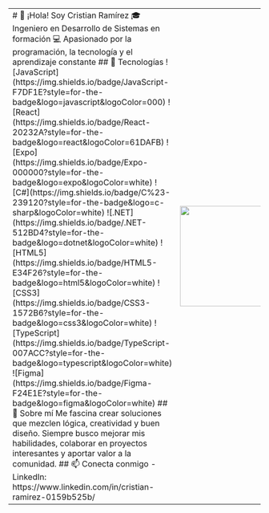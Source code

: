 <table> <tr> <td> # 👋 ¡Hola! Soy Cristian Ramírez 🎓 Ingeniero en Desarrollo de Sistemas en formación 💻 Apasionado por la programación, la tecnología y el aprendizaje constante ## 🚀 Tecnologías ![JavaScript](https://img.shields.io/badge/JavaScript-F7DF1E?style=for-the-badge&logo=javascript&logoColor=000) ![React](https://img.shields.io/badge/React-20232A?style=for-the-badge&logo=react&logoColor=61DAFB) ![Expo](https://img.shields.io/badge/Expo-000000?style=for-the-badge&logo=expo&logoColor=white) ![C#](https://img.shields.io/badge/C%23-239120?style=for-the-badge&logo=c-sharp&logoColor=white) ![.NET](https://img.shields.io/badge/.NET-512BD4?style=for-the-badge&logo=dotnet&logoColor=white) ![HTML5](https://img.shields.io/badge/HTML5-E34F26?style=for-the-badge&logo=html5&logoColor=white) ![CSS3](https://img.shields.io/badge/CSS3-1572B6?style=for-the-badge&logo=css3&logoColor=white) ![TypeScript](https://img.shields.io/badge/TypeScript-007ACC?style=for-the-badge&logo=typescript&logoColor=white) ![Figma](https://img.shields.io/badge/Figma-F24E1E?style=for-the-badge&logo=figma&logoColor=white) ## 🌟 Sobre mí Me fascina crear soluciones que mezclen lógica, creatividad y buen diseño. Siempre busco mejorar mis habilidades, colaborar en proyectos interesantes y aportar valor a la comunidad. ## 📫 Conecta conmigo - LinkedIn: https://www.linkedin.com/in/cristian-ramirez-0159b525b/ </td> <td> <img src="https://mediolunatico.wordpress.com/wp-content/uploads/2014/07/edwardelric3.jpg" width="200"/> </td> </tr> </table>
